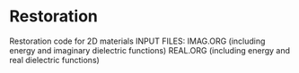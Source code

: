 # Restoration
Restoration code for 2D materials
INPUT FILES:
IMAG.ORG (including energy and imaginary dielectric functions)
REAL.ORG (including energy and real dielectric functions)
